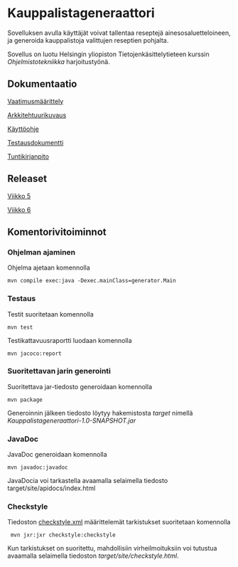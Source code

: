 # Kauppalistageneraattori
Sovelluksen avulla käyttäjät voivat tallentaa reseptejä ainesosaluetteloineen, ja generoida kauppalistoja valittujen reseptien pohjalta.

Sovellus on luotu Helsingin yliopiston Tietojenkäsittelytieteen kurssin *Ohjelmistotekniikka* harjoitustyönä.

## Dokumentaatio
[Vaatimusmäärittely](https://github.com/heinapaa/ot-harjoitustyo/blob/main/dokumentaatio/vaatimusmaarittely.md)

[Arkkitehtuurikuvaus](https://github.com/heinapaa/ot-harjoitustyo/blob/main/dokumentaatio/arkkitehtuuri.md)

[Käyttöohje](https://github.com/heinapaa/ot-harjoitustyo/blob/main/dokumentaatio/kayttoohje.md)

[Testausdokumentti](https://github.com/heinapaa/ot-harjoitustyo/blob/main/dokumentaatio/testaus.md)

[Tuntikirjanpito](https://github.com/heinapaa/ot-harjoitustyo/blob/main/dokumentaatio/tuntikirjanpito.md)

## Releaset
[Viikko 5](https://github.com/heinapaa/ot-harjoitustyo/releases/tag/viikko5)

[Viikko 6](https://github.com/heinapaa/ot-harjoitustyo/releases/tag/viikko6)

## Komentorivitoiminnot

### Ohjelman ajaminen
Ohjelma ajetaan komennolla
```
mvn compile exec:java -Dexec.mainClass=generator.Main
```

### Testaus
Testit suoritetaan komennolla
```
mvn test
```
Testikattavuusraportti luodaan komennolla
```
mvn jacoco:report
```

### Suoritettavan jarin generointi
Suoritettava jar-tiedosto generoidaan komennolla
```
mvn package
```
Generoinnin jälkeen tiedosto löytyy hakemistosta *target* nimellä *Kauppalistageneraattori-1.0-SNAPSHOT.jar*

### JavaDoc
JavaDoc generoidaan komennolla
```
mvn javadoc:javadoc
```
JavaDocia voi tarkastella avaamalla selaimella tiedosto target/site/apidocs/index.html

### Checkstyle
Tiedoston [checkstyle.xml](https://github.com/heinapaa/ot-harjoitustyo/blob/main/Kauppalistageneraattori/checkstyle.xml) määrittelemät tarkistukset suoritetaan komennolla
```
 mvn jxr:jxr checkstyle:checkstyle
```
Kun tarkistukset on suoritettu, mahdollisiin virheilmoituksiin voi tutustua avaamalla selaimella tiedoston *target/site/checkstyle.html*.
